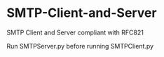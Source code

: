 # SMTP-Client-and-Server
SMTP Client and Server compliant with RFC821

Run SMTPServer.py before running SMTPClient.py
